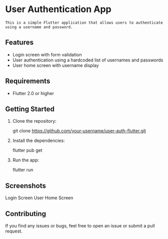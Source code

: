 # User Authentication App

    This is a simple Flutter application that allows users to authenticate using a username and password.

## Features

* Login screen with form validation
* User authentication using a hardcoded list of usernames and passwords
* User home screen with username display

## Requirements

* Flutter 2.0 or higher

## Getting Started
1. Clone the repository:

    git clone https://github.com/your-username/user-auth-flutter.git

2. Install the dependencies:

    flutter pub get

3. Run the app:

    flutter run

## Screenshots

Login Screen
User Home Screen

## Contributing

If you find any issues or bugs, feel free to open an issue or submit a pull request.
